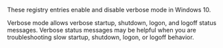 These registry entries enable and disable verbose mode in Windows 10.

Verbose mode allows verbose startup, shutdown, logon, and logoff status messages. Verbose status messages may be helpful when you are troubleshooting slow startup, shutdown, logon, or logoff behavior.
